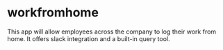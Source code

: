 # workfromhome
This app will allow employees across the company to log their work from home. It offers slack integration and a built-in query tool.
